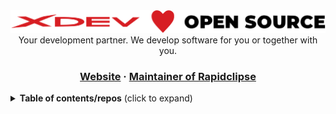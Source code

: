 <div align="center">
  <img alt="XDEV Logo" src="./xdev-open-source.svg"></img>
  Your development partner. We develop software for you or together with you.
  <h3>
    <a href="https://xdev.software">Website</a>
     · 
    <a href="https://github.com/RapidClipse">Maintainer of Rapidclipse</a>
  </h3>
</div>

<details><summary><b>Table of contents/repos</b> (click to expand)</summary>
  <ul>
    <li><a href="https://github.com/xdev-software?q=charts&sort=stargazers">Charts</a></li>
    <li><a href="https://github.com/xdev-software?q=jcon&sort=stargazers">Fair/Conference Tools</a></li>
    <li><a href="https://github.com/xdev-software?q=intellij-plugin&sort=stargazers">IntelliJ Plugins</a></li>
    <li><a href="https://github.com/xdev-software?q=microstream&sort=stargazers">Microstream Tools</a></li>
    <li><a href="https://github.com/xdev-software?q=vaadin&sort=stargazers">Vaadin Addons</a></li>
    <li><a href="https://github.com/xdev-software?q=xdev-application-framework&sort=stargazers">XDEV Application Framework</a></li>
  </ul>
</details>
